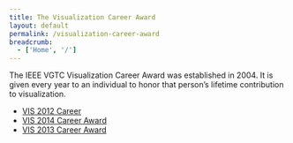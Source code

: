 ```yaml
---
title: The Visualization Career Award
layout: default
permalink: /visualization-career-award
breadcrumb:
  - ['Home', '/']
---
```


The IEEE VGTC Visualization Career Award was established in 2004. It is given every year to an individual to honor that person’s lifetime contribution to visualization.
  
* [VIS 2012 Career](/about-us/awards/technical-achievement-award/vis-2012-career)
* [VIS 2014 Career Award](/about-us/awards/technical-achievement-award/vis-2014-career-award)
* [VIS 2013 Career Award](/about-us/awards/technical-achievement-award/vis-2013-career-award)

  
  
  
      
